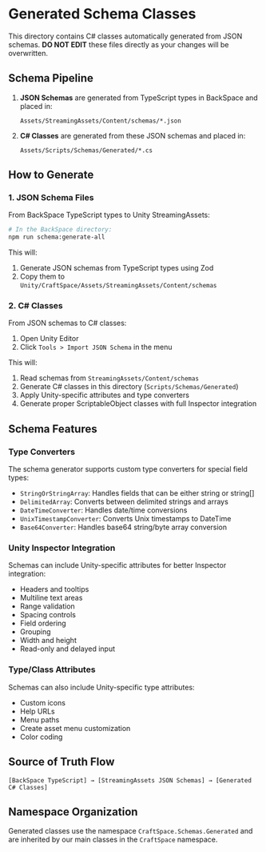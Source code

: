 # Generated Schema Classes

This directory contains C# classes automatically generated from JSON schemas. **DO NOT EDIT** these files directly as your changes will be overwritten.

## Schema Pipeline

1. **JSON Schemas** are generated from TypeScript types in BackSpace and placed in:
   ```
   Assets/StreamingAssets/Content/schemas/*.json
   ```

2. **C# Classes** are generated from these JSON schemas and placed in:
   ```
   Assets/Scripts/Schemas/Generated/*.cs
   ```

## How to Generate

### 1. JSON Schema Files
From BackSpace TypeScript types to Unity StreamingAssets:
```bash
# In the BackSpace directory:
npm run schema:generate-all
```
This will:
1. Generate JSON schemas from TypeScript types using Zod
2. Copy them to `Unity/CraftSpace/Assets/StreamingAssets/Content/schemas`

### 2. C# Classes
From JSON schemas to C# classes:
1. Open Unity Editor
2. Click `Tools > Import JSON Schema` in the menu

This will:
1. Read schemas from `StreamingAssets/Content/schemas`
2. Generate C# classes in this directory (`Scripts/Schemas/Generated`)
3. Apply Unity-specific attributes and type converters
4. Generate proper ScriptableObject classes with full Inspector integration

## Schema Features

### Type Converters
The schema generator supports custom type converters for special field types:
- `StringOrStringArray`: Handles fields that can be either string or string[]
- `DelimitedArray`: Converts between delimited strings and arrays
- `DateTimeConverter`: Handles date/time conversions
- `UnixTimestampConverter`: Converts Unix timestamps to DateTime
- `Base64Converter`: Handles base64 string/byte array conversion

### Unity Inspector Integration
Schemas can include Unity-specific attributes for better Inspector integration:
- Headers and tooltips
- Multiline text areas
- Range validation
- Spacing controls
- Field ordering
- Grouping
- Width and height
- Read-only and delayed input

### Type/Class Attributes
Schemas can also include Unity-specific type attributes:
- Custom icons
- Help URLs
- Menu paths
- Create asset menu customization
- Color coding

## Source of Truth Flow
```
[BackSpace TypeScript] → [StreamingAssets JSON Schemas] → [Generated C# Classes]
```

## Namespace Organization
Generated classes use the namespace `CraftSpace.Schemas.Generated` and are inherited by our main classes in the `CraftSpace` namespace. 